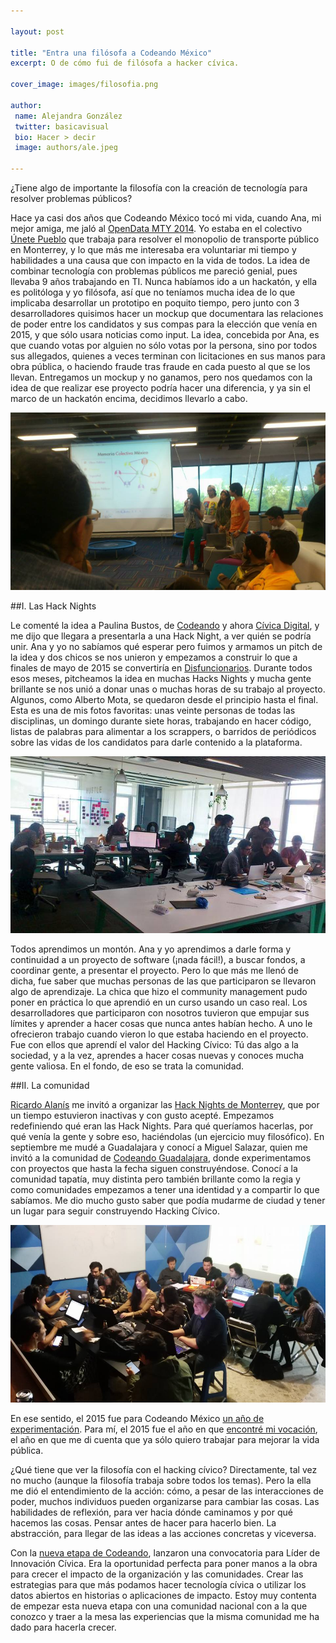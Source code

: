 ```yaml
---

layout: post

title: "Entra una filósofa a Codeando México"
excerpt: O de cómo fui de filósofa a hacker cívica.

cover_image: images/filosofia.png

author:
 name: Alejandra González
 twitter: basicavisual
 bio: Hacer > decir
 image: authors/ale.jpeg

---
```


¿Tiene algo de importante la filosofía con la creación de tecnología para resolver problemas públicos? 

Hace ya casi dos años que Codeando México tocó mi vida, cuando Ana, mi mejor amiga, me jaló al [OpenData MTY 2014](http://www.opendatamty.org/). Yo estaba en el colectivo [Únete Pueblo](https://www.facebook.com/unetepueblousuariosdeltransporte) que trabaja para resolver el monopolio de transporte público en Monterrey, y lo que más me interesaba era voluntariar mi tiempo y habilidades a una causa que con impacto en la vida de todos. La idea de combinar tecnología con problemas públicos me pareció genial, pues llevaba 9 años trabajando en TI. Nunca habíamos ido a un hackatón, y ella es politóloga y yo filósofa, así que no teníamos mucha idea de lo que implicaba desarrollar un prototipo en poquito tiempo, pero junto con 3 desarrolladores quisimos hacer un mockup que documentara las relaciones de poder entre los candidatos y sus compas para la elección que venía en 2015, y que sólo usara noticias como input. La idea, concebida por Ana, es que cuando votas por alguien no sólo votas por la persona, sino por todos sus allegados, quienes a veces terminan con licitaciones en sus manos para obra pública, o haciendo fraude tras fraude en cada puesto al que se los llevan. Entregamos un mockup y no ganamos, pero nos quedamos con la idea de que realizar ese proyecto podría hacer una diferencia, y ya sin el marco de un hackatón encima, decidimos llevarlo a cabo.

<div class="zoomable"><img src="/images/posts/2016-01-08-filosofa/memoriacolectiva.jpg"></div>

##I. Las Hack Nights

Le comenté la idea a Paulina Bustos, de [Codeando](http://blog.codeandomexico.org/2015/08/14/open-gob-data-mex/) y ahora [Cívica Digital](http://blog.civica.digital/2015/11/25/2-anos-y-contando/), y me dijo que llegara a presentarla a una Hack Night, a ver quién se podría unir. Ana y yo no sabíamos qué esperar pero fuimos y armamos un pitch de la idea y dos chicos se nos unieron y empezamos a construir lo que a finales de mayo de 2015 se convertiría en [Disfuncionarios](http://disfuncionarios.org/). Durante todos esos meses, pitcheamos la idea en muchas Hacks Nights y mucha gente brillante se nos unió a donar unas o muchas horas de su trabajo al proyecto. Algunos, como Alberto Mota, se quedaron desde el principio hasta el final. Esta es una de mis fotos favoritas: unas veinte personas de todas las disciplinas, un domingo durante siete horas, trabajando en hacer código, listas de palabras para alimentar a los scrappers, o barridos de periódicos sobre las vidas de los candidatos para darle contenido a la plataforma.

<div class="zoomable"><img src="/images/posts/2016-01-08-filosofa/disfuncionarios.jpg"></div>

Todos aprendimos un montón. Ana y yo aprendimos a darle forma y continuidad a un proyecto de software (¡nada fácil!), a buscar fondos, a coordinar gente, a presentar el proyecto. Pero lo que más me llenó de dicha, fue saber que muchas personas de las que participaron se llevaron algo de aprendizaje. La chica que hizo el community management pudo poner en práctica lo que aprendió en un curso usando un caso real. Los desarrolladores que participaron con nosotros tuvieron que empujar sus límites y aprender a hacer cosas que nunca antes habían hecho. A uno le ofrecieron trabajo cuando vieron lo que estaba haciendo en el proyecto. Fue con ellos que aprendí el valor del Hacking Cívico: Tú das algo a la sociedad, y a la vez, aprendes a hacer cosas nuevas y conoces mucha gente valiosa. En el fondo, de eso se trata la comunidad.

##II. La comunidad

[Ricardo Alanís](http://blog.codeandomexico.org/2015/06/22/limpia-tus-datos-en-la-nube-open-refine-en-datamx/) me invitó a organizar las [Hack Nights de Monterrey](https://www.facebook.com/CodeandoMty/?fref=ts), que por un tiempo estuvieron inactivas y con gusto acepté. Empezamos redefiniendo qué eran las Hack Nights. Para qué queríamos hacerlas, por qué venía la gente y sobre eso, haciéndolas (un ejercicio muy filosófico). En septiembre me mudé a Guadalajara y conocí a Miguel Salazar, quien me invitó a la comunidad de [Codeando Guadalajara](https://www.facebook.com/CodeandoGuadalajara/?fref=ts), donde experimentamos con proyectos que hasta la fecha siguen construyéndose. Conocí a la comunidad tapatía, muy distinta pero también brillante como la regia y como comunidades empezamos a tener una identidad y a compartir lo que sabíamos. Me dio mucho gusto saber que podía mudarme de ciudad y tener un lugar para seguir construyendo Hacking Cívico.



<div class="zoomable"><img src="/images/posts/2016-01-08-filosofa/posada.jpg"></div>

En ese sentido, el 2015 fue para Codeando México [un año de experimentación](http://blog.codeandomexico.org/2015/11/18/nace-civica-digital-y-un-nuevo-codeando-mexico/). Para mí, el 2015 fue el año en que [encontré mi vocación](https://ponentesincausa.wordpress.com/2015/10/14/el-segundo-dia-mas-importante-de-tu-vida/), el año en que me di cuenta que ya sólo quiero trabajar para mejorar la vida pública.

¿Qué tiene que ver la filosofía con el hacking cívico? Directamente, tal vez no mucho (aunque la filosofía trabaja sobre todos los temas). Pero la ella me dió el entendimiento de la acción: cómo, a pesar de las interacciones de poder, muchos individuos pueden organizarse para cambiar las cosas. Las habilidades de reflexión, para ver hacia dónde caminamos y por qué hacemos las cosas. Pensar antes de hacer para hacerlo bien. La abstracción, para llegar de las ideas a las acciones concretas y viceversa.

Con la [nueva etapa de Codeando](http://blog.codeandomexico.org/2015/11/25/hacia-un-nuevo-codeando-mexico/), lanzaron una convocatoria para Líder de Innovación Cívica. Era la oportunidad perfecta para poner manos a la obra para crecer el impacto de la organización y las comunidades. Crear las estrategias para que más podamos hacer tecnología cívica o utilizar los datos abiertos en historias o aplicaciones de impacto. Estoy muy contenta de empezar esta nueva etapa con una comunidad nacional con a la que conozco y traer a la mesa las experiencias que la misma comunidad me ha dado para hacerla crecer.

